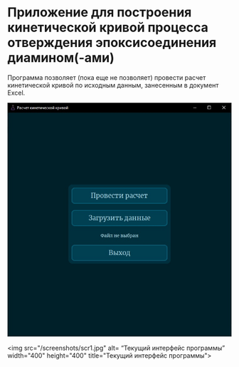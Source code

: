 # Приложение для построения кинетической кривой процесса отверждения эпоксисоединения диамином(-ами)

Программа позволяет (пока еще не позволяет) провести расчет кинетической
кривой по исходным данным, занесенным в документ Excel.

![Текущий интерфейс программы](/screenshots/scr1.jpg "Текущий интерфейс программы")

<img src="/screenshots/scr1.jpg" alt= “Текущий интерфейс программы” width="400" height="400" title="Текущий интерфейс
программы">